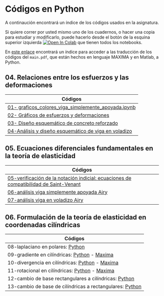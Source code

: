 # Códigos en Python

A continaución encontrará un índice de los códigos usados en la asignatura.

Si quiere correr por usted mismo uno de los cuadernos, o hacer una copia para estudiar y modificarlo, puede hacerlo desde el botón de la esquina superior izquierda <a href="https://colab.research.google.com/?hl=es" target="_parent"><img src="https://colab.research.google.com/assets/colab-badge.svg" alt="Open In Colab"/></a> que tienen todos los notebooks.

En [este enlace](https://github.com/jnramirezg/medio_continuo/tree/main/codigo) encontrará un índice para acceder a las traducción de los códigos del ```main.pdf```, que están hechos en lenguaje MAXIMA y en Matlab, a Python.

## 04. Relaciones entre los esfuerzos y las deformaciones
| Códigos                                                                             | 
|---                                                                                  |                                       
|[01- graficos_colores_viga_simplemente_apoyada.ipynb](https://github.com/diegoandresalvarez/solidos/blob/master/codigo/04_ley_de_Hooke/4.08.3_ejemplo_2D_a_3D_deformacion_plana.ipynb)              |
|[02- Gráficos de esfuerzos y deformaciones](https://github.com/diegoandresalvarez/solidos/blob/master/codigo/04_ley_de_Hooke/4.09_graficos_colores_viga_simplemente_apoyada.ipynb)|
|[03- Diseño esquemático de concreto reforzado](https://github.com/jnramirezg/medio_continuo/blob/main/codigo/03_diseno_esquematico_concreto_reforzado.ipynb)
|[04-Análisis y diseño esquemático de viga en voladizo](https://github.com/jnramirezg/medio_continuo/blob/main/codigo/04-modelo_viga_voladizo.ipynb)|

## 05. Ecuaciones diferenciales fundamentales en la teoría de elasticidad
| Códigos                                                                             | 
|---                                                                                  |     
|[05-verificación de la notación indicial: ecuaciones de compatibilidad de Saint-Venant](https://github.com/jnramirezg/medio_continuo/blob/main/codigo/30-ecuaciones_saint_venant.ipynb)|
|[06-análisis viga simplemente apoyada Airy](https://github.com/jnramirezg/medio_continuo/blob/main/codigo/31-analisis_viga_simplemente_apoyada_airy.ipynb)|
|[07-análisis viga en voladizo Airy](https://github.com/jnramirezg/medio_continuo/blob/main/codigo/32-analisis_viga_en_voladizo_airy.ipynb)|

## 06. Formulación de la teoría de elasticidad en coordenadas cilíndricas
| Códigos                                                                             | 
|---                                                                                  |
|08-laplaciano en polares: [Python](https://github.com/diegoandresalvarez/solidos/blob/master/codigo/06_cilindricas/6.01_laplaciano.ipynb)|
|09-gradiente en cilíndricas: [Python](https://github.com/diegoandresalvarez/solidos/blob/master/codigo/06_cilindricas/6.03.1_gradiente.ipynb) - [Maxima](https://github.com/diegoandresalvarez/solidos/blob/master/archivos/codigo/cap_06/6.03.1_gradiente.mac)|
|10-divergencia en cilíndricas: [Python](https://github.com/diegoandresalvarez/solidos/blob/master/codigo/06_cilindricas/6.03.3_divergencia.ipynb) - [Maxima](https://github.com/diegoandresalvarez/solidos/blob/master/archivos/codigo/cap_06/6.03.3_divergencia.mac)|
|11-rotacional en cilíndricas: [Python](https://github.com/diegoandresalvarez/solidos/blob/master/codigo/06_cilindricas/6.03.4_rotacional.ipynb) - [Maxima](https://github.com/diegoandresalvarez/solidos/blob/master/archivos/codigo/cap_06/6.03.4_rotacional.mac)|
|12-cambio de base rectangulares a cilíndricas: [Python](https://github.com/diegoandresalvarez/solidos/blob/master/codigo/06_cilindricas/6.04_cambio_de_base_cil_a_rect.ipynb)|
|13-cambio de base de cilíndricas a rectangulares: [Python](https://github.com/diegoandresalvarez/solidos/blob/master/codigo/06_cilindricas/6.04_cambio_de_base_rect_a_cil.ipynb)|
